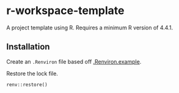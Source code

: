 # r-workspace-template

A project template using R. Requires a minimum R version of 4.4.1.

## Installation

Create an `.Renviron` file based off [.Renviron.example](.Renviron.example).

Restore the lock file.

```
renv::restore()
```
